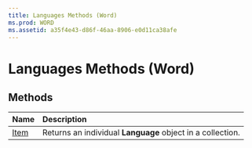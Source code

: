 ```yaml
---
title: Languages Methods (Word)
ms.prod: WORD
ms.assetid: a35f4e43-d86f-46aa-8906-e0d11ca38afe
---
```



# Languages Methods (Word)

## Methods



|**Name**|**Description**|
|:-----|:-----|
|[Item](languages-item-method-word.md)|Returns an individual  **Language** object in a collection.|

